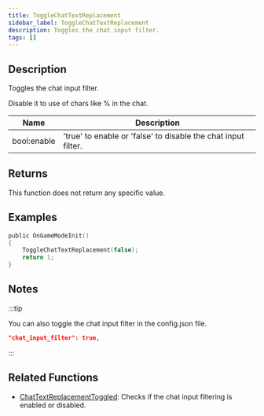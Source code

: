 ```yaml
---
title: ToggleChatTextReplacement
sidebar_label: ToggleChatTextReplacement
description: Toggles the chat input filter.
tags: []
---
```


<VersionWarn version='omp v1.1.0.2612' />

## Description

Toggles the chat input filter.

Disable it to use of chars like % in the chat.

| Name          | Description                                                           |
| -----------   | --------------------------------------------------------------------- |
| bool:enable   | 'true' to enable or 'false' to disable the chat input filter.         |

## Returns

This function does not return any specific value.

## Examples

```c
public OnGameModeInit() 
{
    ToggleChatTextReplacement(false);
    return 1;
}
```

## Notes

:::tip

You can also toggle the chat input filter in the config.json file.

```json
"chat_input_filter": true,
```

:::

## Related Functions

- [ChatTextReplacementToggled](ChatTextReplacementToggled): Checks if the chat input filtering is enabled or disabled.
